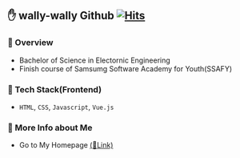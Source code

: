 ## :hand: wally-wally Github [![Hits](https://hits.seeyoufarm.com/api/count/incr/badge.svg?url=https%3A%2F%2Fgithub.com%2Fwally-wally)](https://github.com/wally-wally)

### :pushpin: Overview

- Bachelor of Science in Electornic Engineering
- Finish course of Samsumg Software Academy for Youth(SSAFY)

### :pushpin: Tech Stack(Frontend)

- `HTML`, `CSS`, `Javascript`, `Vue.js`

### :pushpin: More Info about Me

- Go to My Homepage <a href="https:wally-wally.kr" target="_blank">(:link:Link)</a>

